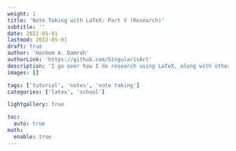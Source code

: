 ```yaml
---
weight: 1
title: 'Note Taking with LaTeX: Part V (Research)'
subtitle: ''
date: 2022-05-01
lastmod: 2022-05-01
draft: true
author: 'Hashem A. Damrah'
authorLink: 'https://github.com/SingularisArt'
description: 'I go over how I do research using LaTeX, along with other scripts that I and others have written.'
images: []

tags: ['tutorial', 'notes', 'note taking']
categories: ['latex', 'school']

lightgallery: true

toc:
  auto: true
math:
  enable: true
---
```

